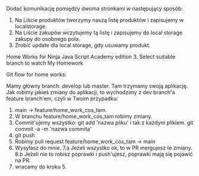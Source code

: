 
Dodać komunikację pomiędzy dwoma stronkami w następujący sposób:

1. Na Liście produktów tworzymy naszą listę produktów i zapisujemy w localstorage.
2. Na Liście zakupów wczytujemy tą listę i zapisujemy do local storage zakupy do osobnego pola.
3. Zrobić update dla local storage, gdy usuwamy produkt.

Home Works for Ninja Java Script Academy edition 3. 
Select suitable branch to watch My Homework

Git flow for home works:

Mamy główny branch: develop lub master. Tam trzymamy swoją aplikację.
Jak robimy jakieś zmiany do aplikacji, to wychodzimy z dev branch'a feature branch'em, czyli w Twoim przypadku:

1. main -> feature/home_work_cos_tam.
2. W branchu feature/home_work_cos_tam robimy zmiany.
3. Commit'ujemy wszystko:
git add 'nazwa pliku' i tak z każdym plikiem.
git commit -a -m 'nazwa commita'
4. git push
5. Robimy pull request feature/home_work_cos_tam -> main
6. Wysyłasz do mnie.
7.a Jeżeli wszystko ok, to w PR mergujesz te zmiany.
8.b Jeżeli nie to robisz poprawki i push'ujesz, poprawki mają się pojawić na PR.
9. wracamy do kroku 5.

